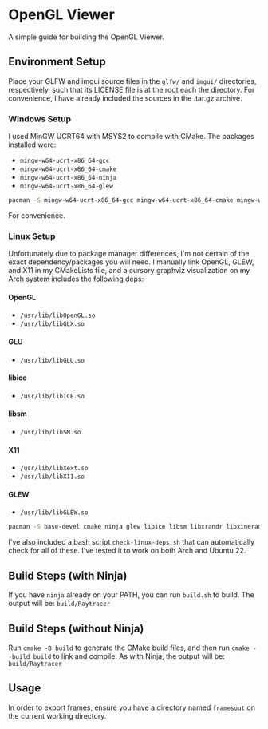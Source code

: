 # OpenGL Viewer
A simple guide for building the OpenGL Viewer.

## Environment Setup
Place your GLFW and imgui source files in the `glfw/` and `imgui/` directories, respectively, such that its LICENSE file
is at the root each the directory. 
For convenience, I have already included the sources in the .tar.gz archive.

### Windows Setup
I used MinGW UCRT64 with MSYS2 to compile with CMake. The packages installed were:
- `mingw-w64-ucrt-x86_64-gcc`
- `mingw-w64-ucrt-x86_64-cmake`
- `mingw-w64-ucrt-x86_64-ninja`
- `mingw-w64-ucrt-x86_64-glew`

```sh
pacman -S mingw-w64-ucrt-x86_64-gcc mingw-w64-ucrt-x86_64-cmake mingw-w64-ucrt-x86_64-ninja mingw-w64-ucrt-x86_64-glew
```
For convenience.

### Linux Setup
Unfortunately due to package manager differences, I'm not certain of the exact dependency/packages you will need.
I manually link OpenGL, GLEW, and X11 in my CMakeLists file, and a cursory graphviz visualization on my Arch system includes the following deps:
#### OpenGL
- `/usr/lib/libOpenGL.so`
- `/usr/lib/libGLX.so`
#### GLU
- `/usr/lib/libGLU.so`
#### libice
- `/usr/lib/libICE.so`
#### libsm
- `/usr/lib/libSM.so`
#### X11
- `/usr/lib/libXext.so`
- `/usr/lib/libX11.so`
#### GLEW
- `/usr/lib/libGLEW.so`

```sh
pacman -S base-devel cmake ninja glew libice libsm libxrandr libxinerama xorg-server libxcursor libxi
```

I've also included a bash script `check-linux-deps.sh` that can automatically check for all of these.
I've tested it to work on both Arch and Ubuntu 22.

## Build Steps (with Ninja)
If you have `ninja` already on your PATH, you can run `build.sh` to build.
The output will be: `build/Raytracer`

## Build Steps (without Ninja)
Run `cmake -B build` to generate the CMake build files, and then run `cmake --build build` to link and compile.
As with Ninja, the output will be: `build/Raytracer`

## Usage
In order to export frames, ensure you have a directory named `framesout` on the current working directory.